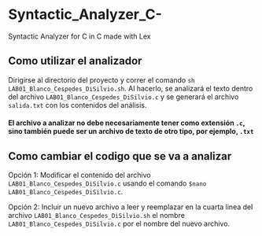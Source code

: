 # Syntactic_Analyzer_C-
Syntactic Analyzer for C in C made with Lex

## Como utilizar el analizador

Dirigirse al directorio del proyecto y correr el comando `sh LAB01_Blanco_Cespedes_DiSilvio.sh`.
Al hacerlo, se analizará el texto dentro del archivo `LAB01_Blanco_Cespedes_DiSilvio.c` y se generará el archivo `salida.txt` con los contenidos del análisis.

#### El archivo a analizar no debe necesariamente tener como extensión `.c`, sino también puede ser un archivo de texto de otro tipo, por ejemplo, `.txt`

## Como cambiar el codigo que se va a analizar

Opción 1: Modificar el contenido del archivo `LAB01_Blanco_Cespedes_DiSilvio.c` usando el comando `$nano LAB01_Blanco_Cespedes_DiSilvio.c`.

Opción 2: Incluir un nuevo archivo a leer y reemplazar en la cuarta linea del archivo `LAB01_Blanco_Cespedes_DiSilvio.sh` el nombre `LAB01_Blanco_Cespedes_DiSilvio.c` por el nombre del nuevo archivo.
